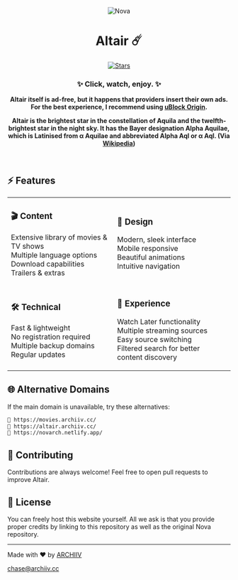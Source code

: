 <div align="center">
  
  ![Nova](logo.png)
  <h1>Altair ☄️</h1>
  <p>
    <a href="https://github.com/archiivv/nova/stargazers">
      <img src="https://img.shields.io/github/stars/archiivv/nova?color=%23A855F7&logo=github&style=for-the-badge" alt="Stars">
    </a>
  </p>
  <h3>✨ Click, watch, enjoy. ✨</h3>

  <p><strong>Altair itself is ad-free, but it happens that providers insert their own ads. For the best experience, I recommend using <a href="https://ublockorigin.com/">uBlock Origin</a>.</strong></p>
  <p><strong>Altair is the brightest star in the constellation of Aquila and the twelfth-brightest star in the night sky. It has the Bayer designation Alpha Aquilae, which is Latinised from α Aquilae and abbreviated Alpha Aql or α Aql. (Via <a href="https://en.wikipedia.org/wiki/Altair">Wikipedia</a>)</strong></p>
  
  <br>
</div>

## ⚡ Features

<div align="center">
<table>
<tr>
<td>

### 🎬 Content
Extensive library of movies & TV shows <br>
Multiple language options <br>
Download capabilities <br>
Trailers & extras

</td>
<td>

### 🎨 Design
Modern, sleek interface <br>
Mobile responsive <br>
Beautiful animations <br>
Intuitive navigation

</td>
</tr>
<tr>
<td>

### 🛠 Technical
Fast & lightweight <br>
No registration required <br>
Multiple backup domains <br>
Regular updates

</td>
<td>

### 🌟 Experience
Watch Later functionality <br>
Multiple streaming sources <br>
Easy source switching <br>
Filtered search for better content discovery

</td>
</tr>
</table>
</div>

## 🌐 Alternative Domains

If the main domain is unavailable, try these alternatives:

```markdown
🔗 https://movies.archiiv.cc/
🔗 https://altair.archiiv.cc/
🔗 https://novarch.netlify.app/
```

## 🤝 Contributing

Contributions are always welcome! Feel free to open pull requests to improve Altair.

## 📝 License

You can freely host this website yourself. All we ask is that you provide proper credits by linking to this repository as well as the original Nova repository.

---
  
<p>Made with ❤️ by <a href="https://github.com/archiivv">ARCHIIV</a></p>
<p>
  <a href="mailto:chase@archiiv.cc">chase@archiiv.cc</a>
</p>
  
</div> 

